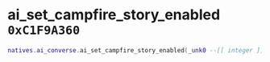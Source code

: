 # ai_set_campfire_story_enabled `0xC1F9A360`

```lua
natives.ai_converse.ai_set_campfire_story_enabled(_unk0 --[[ integer ]])
```
